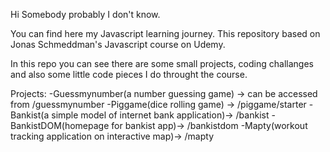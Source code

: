 Hi Somebody probably I don't know.

You can find here my Javascript learning journey.
This repository based on Jonas Schmeddman's Javascript course on Udemy.

In this repo you can see there are some small projects, coding challanges and also some little code pieces I do throught the course.

Projects:
-Guessmynumber(a number guessing game) -> can be accessed from /guessmynumber
-Piggame(dice rolling game) -> /piggame/starter
-Bankist(a simple model of internet bank application)-> /bankist
-BankistDOM(homepage for bankist app)-> /bankistdom
-Mapty(workout tracking application on interactive map)-> /mapty
